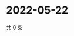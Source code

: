 # 2022-05-22

共 0 条

<!-- BEGIN WEIBO -->
<!-- 最后更新时间 Sun May 22 2022 19:11:18 GMT+0800 (China Standard Time) -->

<!-- END WEIBO -->
